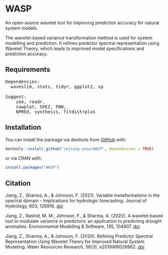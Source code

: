 # WASP

An open-source wavelet tool for improving prediction accuracy for natural system models. 

The wavelet-based variance transformation method is used for system modelling and prediction. It refines predictor spectral representation using Wavelet Theory, which leads to improved model specifications and prediction accuracy. 

## Requirements
<pre>
Dependencies:
  waveslim, stats, tidyr, ggplot2, sp

Suggest:
    zoo, readr,
    cowplot, SPEI, FNN, 
    NPRED, synthesis, fitdistrplus
</pre>

## Installation

You can install the package via devtools from [GitHub](https://github.com/) with:

``` r
devtools::install_github("zejiang-unsw/WASP", dependencies = TRUE)
```

or via CRAN with: 

``` r
install.packages("WASP")
```

## Citation
Jiang, Z., Sharma, A., & Johnson, F. (2021). Variable transformations in the spectral domain – Implications for hydrologic forecasting. Journal of Hydrology, 603, 126816. [doi](https://doi.org/10.1016/J.JHYDROL.2021.126816)

Jiang, Z., Rashid, M. M., Johnson, F., & Sharma, A. (2020). A wavelet-based tool to modulate variance in predictors: an application to predicting drought anomalies. Environmental Modelling & Software, 135, 104907. [doi](https://doi.org/10.1016/j.envsoft.2020.104907)

Jiang, Z., Sharma, A., & Johnson, F. (2020). Refining Predictor Spectral Representation Using Wavelet Theory for Improved Natural System Modeling. Water Resources Research, 56(3), e2019WR026962. [doi](https://doi.org/10.1029/2019WR026962)
